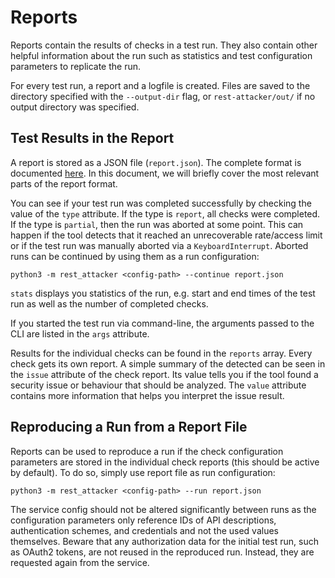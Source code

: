 # Reports

Reports contain the results of checks in a test run. They also contain other helpful
information about the run such as statistics and test configuration parameters to
replicate the run.

For every test run, a report and a logfile is created. Files are saved to the directory
specified with the `--output-dir` flag, or `rest-attacker/out/` if no output directory
was specified.


## Test Results in the Report

A report is stored as a JSON file (`report.json`). The complete format is documented
[here](doc/formats/report.md). In this document, we will briefly cover the most
relevant parts of the report format.

You can see if your test run was completed successfully by checking the value of the `type`
attribute. If the type is `report`, all checks were completed. If the type is `partial`,
then the run was aborted at some point. This can happen if the tool detects that it
reached an unrecoverable rate/access limit or if the test run was manually aborted
via a `KeyboardInterrupt`. Aborted runs can be continued by using them as a run
configuration:

```
python3 -m rest_attacker <config-path> --continue report.json
```

`stats` displays you statistics of the run, e.g. start and end times of the test run as
well as the number of completed checks.

If you started the test run via command-line, the arguments passed to the CLI are
listed in the `args` attribute.

Results for the individual checks can be found in the `reports` array. Every check
gets its own report. A simple summary of the detected can be seen in the `issue`
attribute of the check report. Its value tells you if the tool found a security issue
or behaviour that should be analyzed. The `value` attribute contains more information
that helps you interpret the issue result.


## Reproducing a Run from a Report File

Reports can be used to reproduce a run if the check configuration parameters
are stored in the individual check reports (this should be active by default).
To do so, simply use report file as run configuration:

```
python3 -m rest_attacker <config-path> --run report.json
```

The service config should not be altered significantly between runs as the
configuration parameters only reference IDs of API descriptions, authentication
schemes, and credentials and not the used values themselves. Beware that any
authorization data for the initial test run, such as OAuth2 tokens, are not reused
in the reproduced run. Instead, they are requested again from the service.
